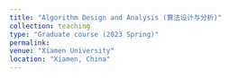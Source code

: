 ```yaml
---
title: "Algorithm Design and Analysis (算法设计与分析)"
collection: teaching
type: "Graduate course (2023 Spring)"
permalink: 
venue: "Xiamen University"
location: "Xiamen, China"
---
```


